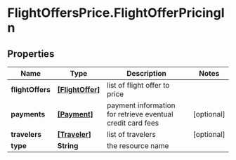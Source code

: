 # FlightOffersPrice.FlightOfferPricingIn

## Properties

Name | Type | Description | Notes
------------ | ------------- | ------------- | -------------
**flightOffers** | [**[FlightOffer]**](FlightOffer.md) | list of flight offer to price | 
**payments** | [**[Payment]**](Payment.md) | payment information for retrieve eventual credit card fees | [optional] 
**travelers** | [**[Traveler]**](Traveler.md) | list of travelers | [optional] 
**type** | **String** | the resource name | 


